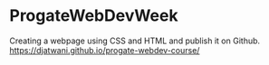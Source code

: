 # ProgateWebDevWeek
  Creating a webpage using CSS and HTML and publish it on Github.\
  https://djatwani.github.io/progate-webdev-course/
